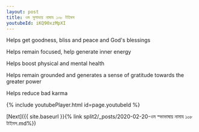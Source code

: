 ```yaml
---
layout: post
title: ওম সুলাভায় নামায ১০৮ টাইমস
youtubeId: iKQ90xzMpXI
---
```

 
 
Helps get goodness, bliss and peace and God's blessings
 
Helps remain focused, help generate inner energy 
 
Helps boost physical and mental health 
 
Helps remain grounded and generates a sense of gratitude towards the greater power 
 
Helps reduce bad karma
 
 
 
 


{% include youtubePlayer.html id=page.youtubeId %}
 
[Next]({{ site.baseurl }}{% link  split2/_posts/2020-02-20-ওম স্ভাভাষায় নামায ১০৮ টাইমস.md%})
 
